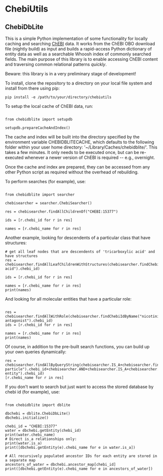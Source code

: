 # ChebiUtils 
## ChebiDbLite

This is a simple Python implementation of some functionality for locally caching and searching [ChEBI](http://www.ebi.ac.uk/chebi) data. It works from the ChEBI OBO download file (nightly build) as input and builds a rapid-access Python dictionary of entity data as well as a searchable Whoosh index of commonly searched fields. The main purpose of this library is to enable accessing ChEBI content and traversing common relational patterns *quickly*.

Beware: this library is in a very preliminary stage of development! 

To install, clone the repository to a directory on your local file system and install from there using pip:
~~~~
pip install -e /path/to/your/directory/chebiutils
~~~~

To setup the local cache of ChEBI data, run:

~~~~ 

from chebidblite import setupdb

setupdb.prepareCacheAndIndex() 

~~~~

The cache and index will be built into the directory specified by the environment variable CHEBIDBLITECACHE, which defaults to the following folder within your user home directory: '~/Library/Caches/chebidblite/'. This takes a few minutes. It only needs to be executed once, but can be re-executed whenever a newer version of ChEBI is required -- e.g., overnight.

Once the cache and index are prepared, they can be accessed from any other Python script as required without the overhead of rebuilding. 

To perform searches (for example), use: 

~~~~ 

from chebidblite import searcher 
     
chebisearcher = searcher.ChebiSearcher()

res = chebisearcher.findAllChildrenOf("CHEBI:15377")

ids = [r.chebi_id for r in res]

names = [r.chebi_name for r in res]

~~~~

Another example, looking for descendents of a particular class that have structures: 
~~~~
# get all leaf nodes that are descendents of 'tricarboxylic acid' and have structures
res = chebisearcher.findAllLeafChildrenWithStructures(chebisearcher.findChebiIdByName("tricarboxylic acid").chebi_id)

ids = [r.chebi_id for r in res]

names = [r.chebi_name for r in res]
print(names)
~~~~

And looking for all molecular entities that have a particular role:
~~~~

res = chebisearcher.findAllWithRole(chebisearcher.findChebiIdByName("nicotinic antagonist").chebi_id)
ids = [r.chebi_id for r in res]

names = [r.chebi_name for r in res]
print(names)

~~~~
Of course, in addition to the pre-built search functions, you can build up your own queries dynamically:

~~~~
res = chebisearcher.findAllByQueryString(chebisearcher.IS_A+chebisearcher.findChebiIdByName("subatomic particle").chebi_id+chebisearcher.AND+chebisearcher.IS_A+chebisearcher.findChebiIdByName("molecular entity").chebi_id)
[r.chebi_name for r in res]

~~~~


If you don't want to search but just want to access the stored database by chebi id (for example), use: 

~~~~ 

from chebidblite import dblite

dbchebi = dblite.ChebiDbLite()
dbchebi.initialize()

chebi_id = "CHEBI:15377"
water = dbchebi.getEntity(chebi_id)
print(water.chebi_name)
# Direct is_a relationships only:
print(water.is_a)
print([dbchebi.getEntity(e).chebi_name for e in water.is_a])

# All recursively populated ancestor IDs for each entity are stored in a separate map
ancestors_of_water = dbchebi.ancestor_map[chebi_id]
print([dbchebi.getEntity(e).chebi_name for e in ancestors_of_water])

~~~~

 


